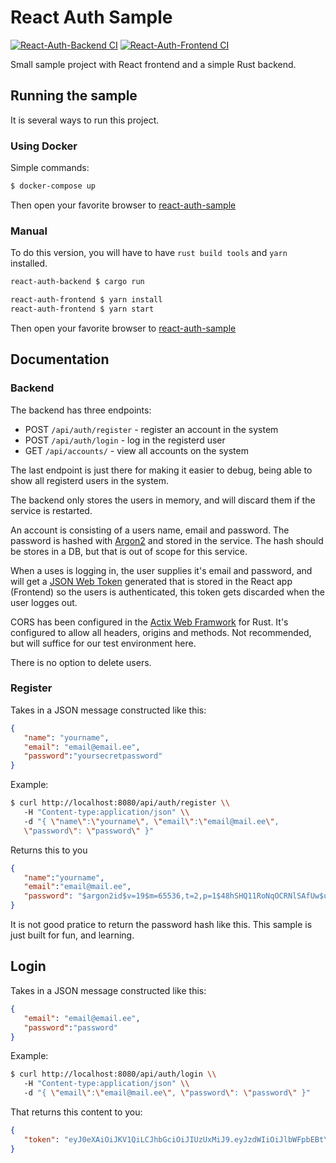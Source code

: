 # React Auth Sample

 [![React-Auth-Backend CI](https://github.com/spydx/react-auth-sample/actions/workflows/react-auth-backend.yml/badge.svg)](https://github.com/spydx/react-auth-sample/actions/workflows/react-auth-backend.yml)
[![React-Auth-Frontend CI](https://github.com/spydx/react-auth-sample/actions/workflows/react-auth-frontend.yml/badge.svg)](https://github.com/spydx/react-auth-sample/actions/workflows/react-auth-frontend.yml)

Small sample project with React frontend and a simple Rust backend.

## Running the sample

It is several ways to run this project.

### Using Docker

Simple commands:

```sh
$ docker-compose up
```

Then open your favorite browser to [react-auth-sample](http://localhost:80)

### Manual

To do this version, you will have to have `rust build tools` and `yarn` installed.

```sh
react-auth-backend $ cargo run
```

```sh
react-auth-frontend $ yarn install
react-auth-frontend $ yarn start
```

Then open your favorite browser to [react-auth-sample](http://localhost:80)

## Documentation

### Backend

The backend has three endpoints:

- POST `/api/auth/register` - register an account in the system
- POST `/api/auth/login` - log in the registerd user
- GET `/api/accounts/` - view all accounts on the system

The last endpoint is just there for making it easier to debug,
being able to show all registerd users in the system.

The backend only stores the users in memory, and will discard them if the service is restarted.

An account is consisting of a users name, email and password.
The password is hashed with [Argon2](https://www.argon2.com/) and stored in the service. The hash should be stores in a DB, but that is out of scope for this service.

When a uses is logging in, the user supplies it's email and password, and will get a [JSON Web Token](https://jwt.io/) generated that is stored in the React app (Frontend) so the users is authenticated, this token gets discarded when the user logges out.

CORS has been configured in the [Actix Web Framwork](https://actix.rs) for Rust.
It's configured to allow all headers, origins and methods.
Not recommended, but will suffice for our test environment here.

There is no option to delete users.
### Register

Takes in a JSON message constructed like this:

```json
{
   "name": "yourname",
   "email": "email@email.ee",
   "password":"yoursecretpassword"
}
```

Example:

```sh
$ curl http://localhost:8080/api/auth/register \\
   -H "Content-type:application/json" \\
   -d "{ \"name\":\"yourname\", \"email\":\"email@mail.ee\", 
   \"password\": \"password\" }"
```

Returns this to you

```json
{
   "name":"yourname",
   "email":"email@mail.ee",
   "password": "$argon2id$v=19$m=65536,t=2,p=1$48hSHQ11RoNqOCRNlSAfUw$u8gAZd/JDGNcQNYejsDgPGXvCU0SlVRPuTo3zXzU3KU"
}
```

It is not good pratice to return the password hash like this.
This sample is just built for fun, and learning.


## Login

Takes in a JSON message constructed like this:

```json
{
   "email": "email@email.ee",
   "password":"password"
}
```

Example:

```sh
$ curl http://localhost:8080/api/auth/login \\
   -H "Content-type:application/json" \\
   -d "{ \"email\":\"email@mail.ee\", \"password\": \"password\" }"
```

That returns this content to you:

```json
{  
   "token": "eyJ0eXAiOiJKV1QiLCJhbGciOiJIUzUxMiJ9.eyJzdWIiOiJlbWFpbEBtYWlsLmVlIiwiZXhwIjoxNjE3NDgyMzQ0fQ.PCrcAFXyQPM42wY82KaDnhMyp85AUg-LpEqJiqOL7aD28au84o53pUTImkR3m4GSLjDUGdyFpTokZPwOJ30tZw"
}
````







